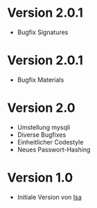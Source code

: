 # Version 2.0.1
 * Bugfix Signatures

# Version 2.0.1
 * Bugfix Materials

# Version 2.0
 * Umstellung mysqli
 * Diverse Bugfixes
 * Einheitlicher Codestyle
 * Neues Passwort-Hashing

# Version 1.0
 * Initiale Version von [Isa](http://lovefolio.the-peril.com/)